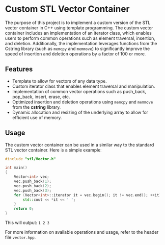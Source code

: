 

# Custom STL Vector Container

The purpose of this project is to implement a custom version of the STL vector container in C++ using template programming. The custom vector container includes an implementation of an iterator class, which enables users to perform common operations such as element traversal, insertion, and deletion. Additionally, the implementation leverages functions from the Cstring library (such as `memcpy` and `memmove`) to significantly improve the speed of insertion and deletion operations by a factor of 100 or more.

## Features

- Template to allow for vectors of any data type.
- Custom iterator class that enables element traversal and manipulation.
- Implementation of common vector operations such as push_back, pop_back, insert, erase, etc.
- Optimized insertion and deletion operations using `memcpy` and `memmove` from the **cstring** library.
- Dynamic allocation and resizing of the underlying array to allow for efficient use of memory.

## Usage

The custom vector container can be used in a similar way to the standard STL vector container. Here is a simple example:

```C++
#include "stl/Vector.h"

int main()
{
    Vector<int> vec;
    vec.push_back(1);
    vec.push_back(2);
    vec.push_back(3);
    for (Vector<int>::iterator it = vec.begin(); it != vec.end(); ++it) {
        std::cout << *it << ' ';
    }
    return 0;
}
```

This will output: `1 2 3`

For more information on available operations and usage, refer to the header file `vector.hpp`.